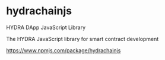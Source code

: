 # hydrachainjs

HYDRA DApp JavaScript Library

The HYDRA JavaScript library for smart contract development

https://www.npmjs.com/package/hydrachainjs 